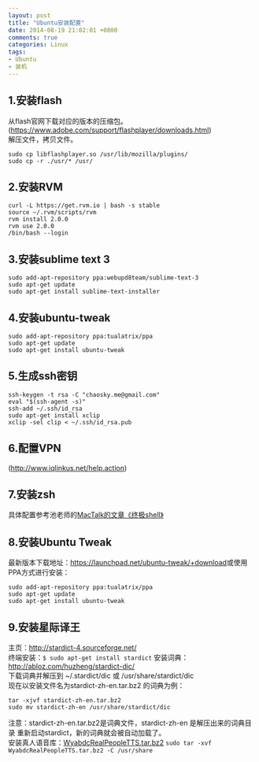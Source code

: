 ```yaml
---
layout: post
title: "Ubuntu安装配置"
date: 2014-08-19 21:02:01 +0800
comments: true
categories: Linux
tags:
- Ubuntu
- 装机
---
```

## 1.安装flash
从flash官网下载对应的版本的压缩包。(https://www.adobe.com/support/flashplayer/downloads.html)  
解压文件，拷贝文件。
```
sudo cp libflashplayer.so /usr/lib/mozilla/plugins/
sudo cp -r ./usr/* /usr/
```

## 2.安装RVM
```  
curl -L https://get.rvm.io | bash -s stable
source ~/.rvm/scripts/rvm
rvm install 2.0.0
rvm use 2.0.0
/bin/bash --login
```

## 3.安装sublime text 3
```
sudo add-apt-repository ppa:webupd8team/sublime-text-3
sudo apt-get update
sudo apt-get install sublime-text-installer
```

## 4.安装ubuntu-tweak
```
sudo add-apt-repository ppa:tualatrix/ppa
sudo apt-get update
sudo apt-get install ubuntu-tweak
```

## 5.生成ssh密钥
```
ssh-keygen -t rsa -C "chaosky.me@gmail.com"
eval "$(ssh-agent -s)"
ssh-add ~/.ssh/id_rsa
sudo apt-get install xclip
xclip -sel clip < ~/.ssh/id_rsa.pub
```

## 6.配置VPN
(http://www.iqlinkus.net/help.action)

## 7.安装zsh
具体配置参考池老师的[MacTalk的文章《终极shell》](http://macshuo.com/?p=676)

## 8.安装Ubuntu Tweak
最新版本下载地址：<https://launchpad.net/ubuntu-tweak/+download>或使用PPA方式进行安装：  
```
sudo add-apt-repository ppa:tualatrix/ppa
sudo apt-get update
sudo apt-get install ubuntu-tweak
```

## 9.安装星际译王
主页：<http://stardict-4.sourceforge.net/>  
终端安装：`$ sudo apt-get install stardict`
安装词典：<http://abloz.com/huzheng/stardict-dic/>  
下载词典并解压到 ~/.stardict/dic 或 /usr/share/stardict/dic  
现在以安装文件名为stardict-zh-en.tar.bz2 的词典为例：  
```
tar -xjvf stardict-zh-en.tar.bz2
sudo mv stardict-zh-en /usr/share/stardict/dic
```
注意：stardict-zh-en.tar.bz2是词典文件，stardict-zh-en 是解压出来的词典目录
重新启动stardict，新的词典就会被自动加载了。  
安装真人语音库：[WyabdcRealPeopleTTS.tar.bz2](http://sourceforge.net/projects/stardict-4/files/WyabdcRealPeopleTTS/WyabdcRealPeopleTTS.tar.bz2/download)
`sudo tar -xvf WyabdcRealPeopleTTS.tar.bz2 -C /usr/share`


